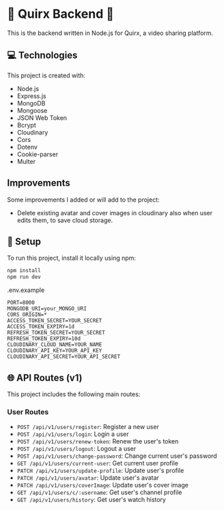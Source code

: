 # 🚀 Quirx Backend 🚀

This is the backend written in Node.js for Quirx, a video sharing platform.

## 💻 Technologies

This project is created with:

- Node.js
- Express.js
- MongoDB
- Mongoose
- JSON Web Token
- Bcrypt
- Cloudinary
- Cors
- Dotenv
- Cookie-parser
- Multer

## Improvements

Some improvements I added or will add to the project:

- Delete existing avatar and cover images in cloudinary also when user edits them, to save cloud storage.

## 🚀 Setup

To run this project, install it locally using npm:

```sh
npm install
npm run dev
```

.env.example

```env
PORT=8000
MONGODB_URI=your_MONGO_URI
CORS_ORIGIN=*
ACCESS_TOKEN_SECRET=YOUR_SECRET
ACCESS_TOKEN_EXPIRY=1d
REFRESH_TOKEN_SECRET=YOUR_SECRET
REFRESH_TOKEN_EXPIRY=10d
CLOUDINARY_CLOUD_NAME=YOUR_NAME
CLOUDINARY_API_KEY=YOUR_API_KEY
CLOUDINARY_API_SECRET=YOUR_API_SECRET
```

## 🌐 API Routes (v1)

This project includes the following main routes:

### User Routes

- `POST /api/v1/users/register`: Register a new user
- `POST /api/v1/users/login`: Login a user
- `POST /api/v1/users/renew-token`: Renew the user's token
- `POST /api/v1/users/logout`: Logout a user
- `POST /api/v1/users/change-password`: Change current user's password
- `GET /api/v1/users/current-user`: Get current user profile
- `PATCH /api/v1/users/update-profile`: Update user's profile
- `PATCH /api/v1/users/avatar`: Update user's avatar
- `PATCH /api/v1/users/coverImage`: Update user's cover image
- `GET /api/v1/users/c/:username`: Get user's channel profile
- `GET /api/v1/users/history`: Get user's watch history
